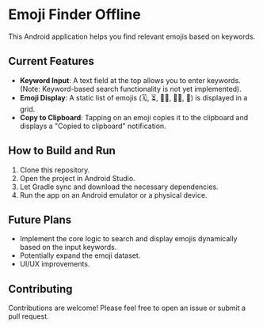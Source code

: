 # Emoji Finder Offline

This Android application helps you find relevant emojis based on keywords.

## Current Features

*   **Keyword Input**: A text field at the top allows you to enter keywords. (Note: Keyword-based search functionality is not yet implemented).
*   **Emoji Display**: A static list of emojis (🗓️, ⏳, 👩‍💻, 😵‍💫, 🤯) is displayed in a grid.
*   **Copy to Clipboard**: Tapping on an emoji copies it to the clipboard and displays a "Copied to clipboard" notification.

## How to Build and Run

1.  Clone this repository.
2.  Open the project in Android Studio.
3.  Let Gradle sync and download the necessary dependencies.
4.  Run the app on an Android emulator or a physical device.

## Future Plans

*   Implement the core logic to search and display emojis dynamically based on the input keywords.
*   Potentially expand the emoji dataset.
*   UI/UX improvements.

## Contributing

Contributions are welcome! Please feel free to open an issue or submit a pull request.
